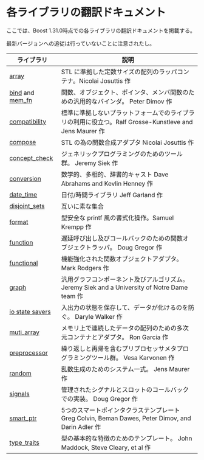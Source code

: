 # 各ライブラリの翻訳ドキュメント

ここでは、Boost 1.31.0時点での各ライブラリの翻訳ドキュメントを掲載する。

最新バージョンへの追従は行っていないことに注意されたし。

| ライブラリ | 説明 |
|---------------------------|------|
| [array](libs/array.md) | STL に準拠した定数サイズの配列のラッパコンテナ。Nicolai Josuttis 作 |
| [bind](libs/bind.md) and [mem_fn](libs/mem_fn.md) | 関数、オブジェクト、ポインタ、メンバ関数のための汎用的なバインダ。 Peter Dimov 作 |
| [compatibility](libs/compatibility.md) | 標準に準拠しないプラットフォームでのライブラリの利用に役立つ。Ralf Grosse-Kunstleve and Jens Maurer 作 |
| [compose](libs/compose.md) | STL の為の関数合成アダプタ Nicolai Josuttis 作 |
| [concept_check](libs/concept_check.md) | ジェネリックプログラミングのためのツール群。 Jeremy Siek 作 |
| [conversion](libs/conversion.md) | 数学的、多相的、辞書的キャスト Dave Abrahams and Kevlin Henney 作 |
| [date_time](libs/date_time.md) | 日付/時間ライブラリ Jeff Garland 作 |
| [disjoint_sets](libs/disjoint_sets.md) | 互いに素な集合 |
| [format](libs/format.md) | 型安全な printf 風の書式化操作。Samuel Krempp 作 |
| [function](libs/function.md) | 遅延呼び出し及びコールバックのための関数オブジェクトラッパ。 Doug Gregor 作 |
| [functional](libs/functional.md) | 機能強化された関数オブジェクトアダプタ。 Mark Rodgers 作 |
| [graph](libs/graph.md) | 汎用グラフコンポーネント及びアルゴリズム。 Jeremy Siek and a University of Notre Dame team 作 |
| [io state savers](libs/io/ios_state.md) | 入出力の状態を保存して、データが化けるのを防ぐ。 Daryle Walker 作 |
| [muti_array](libs/multi_array.md) | メモリ上で連続したデータの配列のための多次元コンテナとアダプタ。 Ron Garcia 作 |
| [preprocessor](libs/preprocessor.md) | 繰り返しと再帰を含むプリプロセッサメタプログラミングツール群。 Vesa Karvonen 作 |
| [random](libs/random.md) | 乱数生成のためのシステム一式。 Jens Maurer 作 |
| [signals](libs/signals.md) | 管理されたシグナルとスロットのコールバックでの実装。 Doug Gregor 作 |
| [smart_ptr](libs/smart_ptr.md) | 5つのスマートポインタクラステンプレート Greg Colvin, Beman Dawes, Peter Dimov, and Darin Adler 作 |
| [type_traits](libs/type_traits.md) | 型の基本的な特徴のためのテンプレート。 John Maddock, Steve Cleary, et al 作 |

